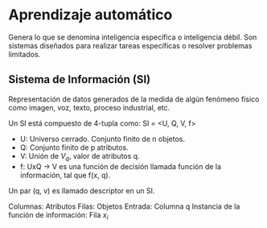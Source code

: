 # Aprendizaje automático
Genera lo que se denomina inteligencia específica o inteligencia débil. Son sistemas diseñados para realizar tareas específicas o resolver problemas limitados. 

## Sistema de Información (SI)
Representación de datos generados de la medida de algún fenómeno físico como imagen, voz, texto, proceso industrial, etc. 

Un SI está compuesto de 4-tupla como: 
SI = <U, Q, V, f>

- U: Universo cerrado. Conjunto finito de n objetos.
- Q: Conjunto finito de p atributos.
- V: Unión de $V_q$, valor de atributos q.
- f: UxQ -> V es una función de decisión llamada función de la información, tal que f(x, q).

Un par (q, v) es llamado descriptor en un SI.

Columnas: Atributos
Filas: Objetos
Entrada: Columna q
Instancia de la función de información: Fila $x_i$
